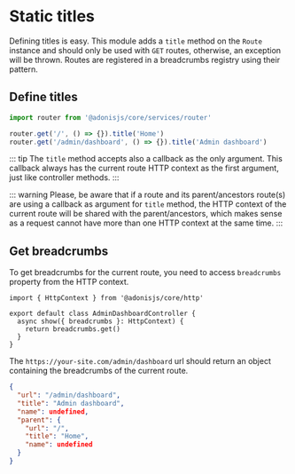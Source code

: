 # Static titles

Defining titles is easy. This module adds a `title` method on the `Route` instance and should only be used with `GET` routes, otherwise, an exception will be thrown. Routes are registered in a breadcrumbs registry using their pattern.

## Define titles

```typescript
import router from '@adonisjs/core/services/router'

router.get('/', () => {}).title('Home')
router.get('/admin/dashboard', () => {}).title('Admin dashboard')
```

::: tip
The `title` method accepts also a callback as the only argument. This callback always has the current route HTTP context as the first argument, just like controller methods.
:::

::: warning
Please, be aware that if a route and its parent/ancestors route(s) are using a callback as argument for `title` method, the HTTP context of the current route will be shared with the parent/ancestors, which makes sense as a request cannot have more than one HTTP context at the same time.
:::

## Get breadcrumbs

To get breadcrumbs for the current route, you need to access `breadcrumbs` property from the HTTP context.

```typescript{5}
import { HttpContext } from '@adonisjs/core/http'

export default class AdminDashboardController {
  async show({ breadcrumbs }: HttpContext) {
    return breadcrumbs.get()
  }
}
```

The `https://your-site.com/admin/dashboard` url should return an object containing the breadcrumbs of the current route.

```json
{
  "url": "/admin/dashboard",
  "title": "Admin dashboard",
  "name": undefined,
  "parent": {
    "url": "/",
    "title": "Home",
    "name": undefined
  }
}
```
